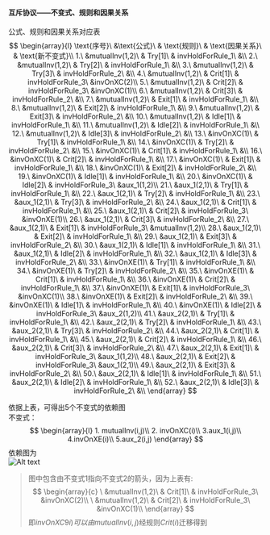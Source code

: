 #### 互斥协议——不变式、规则和因果关系   
 公式、规则和因果关系对应表    
$$
  \begin{array}{l}
      \text{序号}\ &\text{公式}\ & \text{规则}\ & \text{因果关系}\ & \text{新不变式}\\
      1.\ &mutualInv(1,2)\ & Try[1]\ & invHoldForRule_1\ &\\
      2.\ &mutualInv(1,2)\ & Try[2]\ & invHoldForRule_1\ &\\
      3.\ &mutualInv(1,2)\ & Try[3]\ & invHoldForRule_2\ &\\
      4.\ &mutualInv(1,2)\ & Crit[1]\ & invHoldForRule_3\ &invOnXC(2)\\
      5.\ &mutualInv(1,2)\ & Crit[2]\ & invHoldForRule_3\ &invOnXC(1)\\
      6.\ &mutualInv(1,2)\ & Crit[3]\ & invHoldForRule_2\ &\\
      7.\ &mutualInv(1,2)\ & Exit[1]\ & invHoldForRule_1\ &\\
      8.\ &mutualInv(1,2)\ & Exit[2]\ & invHoldForRule_1\ &\\
      9.\ &mutualInv(1,2)\ & Exit[3]\ & invHoldForRule_2\ &\\
      10.\ &mutualInv(1,2)\ & Idle[1]\ & invHoldForRule_1\ &\\
      11.\ &mutualInv(1,2)\ & Idle[2]\ & invHoldForRule_1\ &\\
      12.\ &mutualInv(1,2)\ & Idle[3]\ & invHoldForRule_2\ &\\
      13.\ &invOnXC(1)\ & Try[1]\ & invHoldForRule_1\ &\\
      14.\ &invOnXC(1)\ & Try[2]\ & invHoldForRule_2\ &\\
      15.\ &invOnXC(1)\ & Crit[1]\ & invHoldForRule_1\ &\\
      16.\ &invOnXC(1)\ & Crit[2]\ & invHoldForRule_1\ &\\
      17.\ &invOnXC(1)\ & Exit[1]\ & invHoldForRule_1\ &\\
      18.\ &invOnXC(1)\ & Exit[2]\ & invHoldForRule_2\ &\\
      19.\ &invOnXC(1)\ & Idle[1]\ & invHoldForRule_1\ &\\
      20.\ &invOnXC(1)\ & Idle[2]\ & invHoldForRule_3\ &aux_1(1,2)\\
      21.\ &aux_1(2,1)\ & Try[1]\ & invHoldForRule_1\ &\\
      22.\ &aux_1(2,1)\ & Try[2]\ & invHoldForRule_1\ &\\
      23.\ &aux_1(2,1)\ & Try[3]\ & invHoldForRule_2\ &\\
      24.\ &aux_1(2,1)\ & Crit[1]\ & invHoldForRule_1\ &\\
      25.\ &aux_1(2,1)\ & Crit[2]\ & invHoldForRule_3\ &invOnXE(1)\\
      26.\ &aux_1(2,1)\ & Crit[3]\ & invHoldForRule_2\ &\\
      27.\ &aux_1(2,1)\ & Exit[1]\ & invHoldForRule_3\ &mutualInv(1,2)\\
      28.\ &aux_1(2,1)\ & Exit[2]\ & invHoldForRule_1\ &\\
      29.\ &aux_1(2,1)\ & Exit[3]\ & invHoldForRule_2\ &\\
      30.\ &aux_1(2,1)\ & Idle[1]\ & invHoldForRule_1\ &\\
      31.\ &aux_1(2,1)\ & Idle[2]\ & invHoldForRule_1\ &\\
      32.\ &aux_1(2,1)\ & Idle[3]\ & invHoldForRule_2\ &\\
      33.\ &invOnXE(1)\ & Try[1]\ & invHoldForRule_1\ &\\
      34.\ &invOnXE(1)\ & Try[2]\ & invHoldForRule_2\ &\\
      35.\ &invOnXE(1)\ & Crit[1]\ & invHoldForRule_1\ &\\
      36.\ &invOnXE(1)\ & Crit[2]\ & invHoldForRule_1\ &\\
      37.\ &invOnXE(1)\ & Exit[1]\ & invHoldForRule_3\ &invOnXC(1)\\
      38.\ &invOnXE(1)\ & Exit[2]\ & invHoldForRule_2\ &\\
      39.\ &invOnXE(1)\ & Idle[1]\ & invHoldForRule_1\ &\\
      40.\ &invOnXE(1)\ & Idle[2]\ & invHoldForRule_3\ &aux_2(1,2)\\
      41.\ &aux_2(2,1)\ & Try[1]\ & invHoldForRule_1\ &\\
      42.\ &aux_2(2,1)\ & Try[2]\ & invHoldForRule_1\ &\\
      43.\ &aux_2(2,1)\ & Try[3]\ & invHoldForRule_2\ &\\
      44.\ &aux_2(2,1)\ & Crit[1]\ & invHoldForRule_1\ &\\
      45.\ &aux_2(2,1)\ & Crit[2]\ & invHoldForRule_1\ &\\
      46.\ &aux_2(2,1)\ & Crit[3]\ & invHoldForRule_2\ &\\
      47.\ &aux_2(2,1)\ & Exit[1]\ & invHoldForRule_3\ &aux_1(1,2)\\
      48.\ &aux_2(2,1)\ & Exit[2]\ & invHoldForRule_3\ &aux_1(2,1)\\
      49.\ &aux_2(2,1)\ & Exit[3]\ & invHoldForRule_2\ &\\
      50.\ &aux_2(2,1)\ & Idle[1]\ & invHoldForRule_1\ &\\
      51.\ &aux_2(2,1)\ & Idle[2]\ & invHoldForRule_1\ &\\
      52.\ &aux_2(2,1)\ & Idle[3]\ & invHoldForRule_2\ &\\
  \end{array} 
$$   

依据上表，可得出5个不变式的依赖图<br>
不变式：   
$$
    \begin{array}{l}
        1. mutualInv(i,j)\\
        2. invOnXC(i)\\
        3.aux_1(i,j)\\
        4.invOnXE(i)\\
        5.aux_2(i,j)
    \end{array}
$$
依赖图为   
![Alt text](./relation.png)   
> 图中包含由不变式1指向不变式2的箭头，因为上表有:
>$$
    \begin{array}{c}
        \ &mutualInv(1,2)\ & Crit[1]\ & invHoldForRule_3\ &invOnXC(2)\\
        \ &mutualInv(1,2)\ & Crit[2]\ & invHoldForRule_3\ &invOnXC(1)\\
    \end{array}
>$$
>即$invOnXC9i)可以由$$mutualInv(i,j)$经规则$Crit(i)$迁移得到